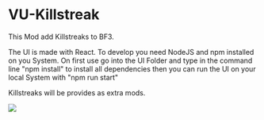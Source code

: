 # VU-Killstreak
This Mod add Killstreaks to BF3.

The UI is made with React. To develop you need NodeJS and npm installed on you System.
On first use go into the UI Folder and type in the command line "npm install" to install all dependencies
then you can run the UI on your local System with "npm run start"

Killstreaks will be provides as extra mods.

![](./github_styles/killstreak.gif)
